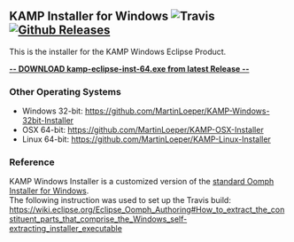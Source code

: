 ## KAMP Installer for Windows ![Travis](https://img.shields.io/travis/MartinLoeper/KAMP-Windows-Installer.svg) [![Github Releases](https://img.shields.io/github/downloads/MartinLoeper/KAMP-Windows-Installer/total.svg)](https://github.com/MartinLoeper/KAMP-Windows-Installer/releases/latest)

This is the installer for the KAMP Windows Eclipse Product.

**[-- DOWNLOAD kamp-eclipse-inst-64.exe from latest Release --](https://github.com/MartinLoeper/KAMP-Windows-Installer/releases/latest)**

### Other Operating Systems
- Windows 32-bit: https://github.com/MartinLoeper/KAMP-Windows-32bit-Installer
- OSX 64-bit: https://github.com/MartinLoeper/KAMP-OSX-Installer
- Linux 64-bit: https://github.com/MartinLoeper/KAMP-Linux-Installer

### Reference

KAMP Windows Installer is a customized version of the [standard Oomph Installer for Windows](http://www.eclipse.org/downloads/download.php?file=/oomph/products/eclipse-inst-win32.exe&mirror_id=17).   
The following instruction was used to set up the Travis build: https://wiki.eclipse.org/Eclipse_Oomph_Authoring#How_to_extract_the_constituent_parts_that_comprise_the_Windows_self-extracting_installer_executable
